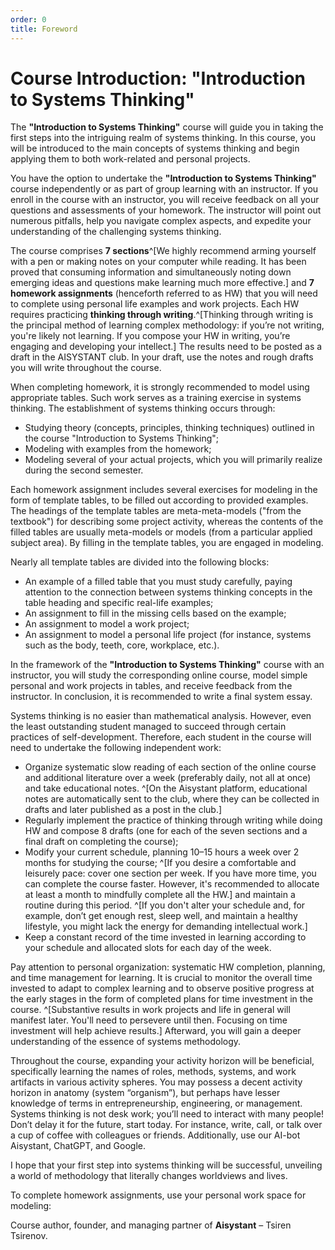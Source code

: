 ```yaml
---
order: 0
title: Foreword
---
```


# Course Introduction: "Introduction to Systems Thinking"

The **"Introduction to Systems Thinking"** course will guide you in taking the first steps into the intriguing realm of systems thinking. In this course, you will be introduced to the main concepts of systems thinking and begin applying them to both work-related and personal projects.

You have the option to undertake the **"Introduction to Systems Thinking"** course independently or as part of group learning with an instructor. If you enroll in the course with an instructor, you will receive feedback on all your questions and assessments of your homework. The instructor will point out numerous pitfalls, help you navigate complex aspects, and expedite your understanding of the challenging systems thinking.

The course comprises **7 sections**^[We highly recommend arming yourself with a pen or making notes on your computer while reading. It has been proved that consuming information and simultaneously noting down emerging ideas and questions make learning much more effective.] and **7 homework assignments** (henceforth referred to as HW) that you will need to complete using personal life examples and work projects. Each HW requires practicing **thinking through writing**.^[Thinking through writing is the principal method of learning complex methodology: if you’re not writing, you're likely not learning. If you compose your HW in writing, you’re engaging and developing your intellect.] The results need to be posted as a draft in the AISYSTANT club. In your draft, use the notes and rough drafts you will write throughout the course.

When completing homework, it is strongly recommended to model using appropriate tables. Such work serves as a training exercise in systems thinking. The establishment of systems thinking occurs through:

* Studying theory (concepts, principles, thinking techniques) outlined in the course "Introduction to Systems Thinking";
* Modeling with examples from the homework;
* Modeling several of your actual projects, which you will primarily realize during the second semester.

Each homework assignment includes several exercises for modeling in the form of template tables, to be filled out according to provided examples. The headings of the template tables are meta-meta-models ("from the textbook") for describing some project activity, whereas the contents of the filled tables are usually meta-models or models (from a particular applied subject area). By filling in the template tables, you are engaged in modeling.

Nearly all template tables are divided into the following blocks:

* An example of a filled table that you must study carefully, paying attention to the connection between systems thinking concepts in the table heading and specific real-life examples;
* An assignment to fill in the missing cells based on the example;
* An assignment to model a work project;
* An assignment to model a personal life project (for instance, systems such as the body, teeth, core, workplace, etc.).

In the framework of the **"Introduction to Systems Thinking"** course with an instructor, you will study the corresponding online course, model simple personal and work projects in tables, and receive feedback from the instructor. In conclusion, it is recommended to write a final system essay.

Systems thinking is no easier than mathematical analysis. However, even the least outstanding student managed to succeed through certain practices of self-development. Therefore, each student in the course will need to undertake the following independent work:

* Organize systematic slow reading of each section of the online course and additional literature over a week (preferably daily, not all at once) and take educational notes. ^[On the Aisystant platform, educational notes are automatically sent to the club, where they can be collected in drafts and later published as a post in the club.]
* Regularly implement the practice of thinking through writing while doing HW and compose 8 drafts (one for each of the seven sections and a final draft on completing the course);
* Modify your current schedule, planning 10–15 hours a week over 2 months for studying the course; ^[If you desire a comfortable and leisurely pace: cover one section per week. If you have more time, you can complete the course faster. However, it's recommended to allocate at least a month to mindfully complete all the HW.] and maintain a routine during this period. ^[If you don't alter your schedule and, for example, don’t get enough rest, sleep well, and maintain a healthy lifestyle, you might lack the energy for demanding intellectual work.]
* Keep a constant record of the time invested in learning according to your schedule and allocated slots for each day of the week.

Pay attention to personal organization: systematic HW completion, planning, and time management for learning. It is crucial to monitor the overall time invested to adapt to complex learning and to observe positive progress at the early stages in the form of completed plans for time investment in the course. ^[Substantive results in work projects and life in general will manifest later. You'll need to persevere until then. Focusing on time investment will help achieve results.] Afterward, you will gain a deeper understanding of the essence of systems methodology.

Throughout the course, expanding your activity horizon will be beneficial, specifically learning the names of roles, methods, systems, and work artifacts in various activity spheres. You may possess a decent activity horizon in anatomy (system “organism”), but perhaps have lesser knowledge of terms in entrepreneurship, engineering, or management. Systems thinking is not desk work; you’ll need to interact with many people! Don’t delay it for the future, start today. For instance, write, call, or talk over a cup of coffee with colleagues or friends. Additionally, use our AI-bot Aisystant, ChatGPT, and Google.

I hope that your first step into systems thinking will be successful, unveiling a world of methodology that literally changes worldviews and lives. 

To complete homework assignments, use your personal work space for modeling:

Course author, founder, and managing partner of **Aisystant** – Tsiren Tsirenov.